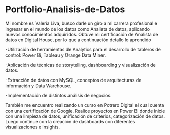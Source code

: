 # Portfolio-Analisis-de-Datos
Mi nombre es Valeria Liva, busco darle un giro a mi carrera profesional e ingresar en el mundo de los datos como Analista de datos, aplicando nuevos conocimientos adquiridos.
Obtuve mi certificación de Analista de datos en Digital House, por lo que a continuación detallo lo aprendido

-Utilización de herramientas de Analytics para el desarrollo de tableros de control: Power Bi, Tableau y Orange Data Miner.

-Aplicación de técnicas de storytelling, dashboarding y visualización de datos.

-Extracción de datos con MySQL, conceptos de arquitecturas de información y Data Warehouse.

-Implementación de distintos análisis de negocios.

También me encuentro realizando un curso en Potrero Digital el cual cuenta con una certificación de Google.
Realice proyectos en Power Bi donde inicie con una limpieza de datos, unificación de criterios, categorización de datos. Luego continue con la creación de dashboards
con diferentes visualizaciones e insights.
